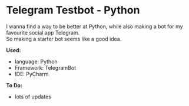 # Telegram Testbot - Python
I wanna find a way to be better at Python, while also making a bot for my favourite social app Telegram. <br/>
So making a starter bot seems like a good idea. <br/>

<b>Used:</b>
- language: Python
- Framework: TelegramBot
- IDE: PyCharm

<b>To Do:</b>
- lots of updates
